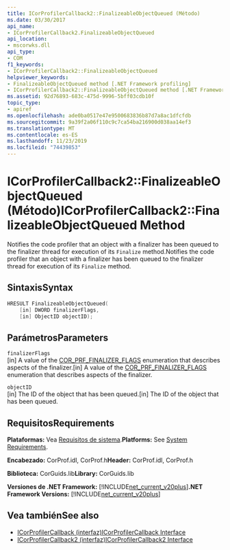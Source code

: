 ```yaml
---
title: ICorProfilerCallback2::FinalizeableObjectQueued (Método)
ms.date: 03/30/2017
api_name:
- ICorProfilerCallback2.FinalizeableObjectQueued
api_location:
- mscorwks.dll
api_type:
- COM
f1_keywords:
- ICorProfilerCallback2::FinalizeableObjectQueued
helpviewer_keywords:
- FinalizeableObjectQueued method [.NET Framework profiling]
- ICorProfilerCallback2::FinalizeableObjectQueued method [.NET Framework profiling]
ms.assetid: 92d76893-683c-475d-9996-5bff03cdb10f
topic_type:
- apiref
ms.openlocfilehash: ade0ba0517e47e9500683836b87d7a8ac1dfcfdb
ms.sourcegitcommit: 9a39f2a06f110c9c7ca54ba216900d038aa14ef3
ms.translationtype: MT
ms.contentlocale: es-ES
ms.lasthandoff: 11/23/2019
ms.locfileid: "74439853"
---
```

# <a name="icorprofilercallback2finalizeableobjectqueued-method"></a><span data-ttu-id="2bee0-102">ICorProfilerCallback2::FinalizeableObjectQueued (Método)</span><span class="sxs-lookup"><span data-stu-id="2bee0-102">ICorProfilerCallback2::FinalizeableObjectQueued Method</span></span>
<span data-ttu-id="2bee0-103">Notifies the code profiler that an object with a finalizer has been queued to the finalizer thread for execution of its `Finalize` method.</span><span class="sxs-lookup"><span data-stu-id="2bee0-103">Notifies the code profiler that an object with a finalizer has been queued to the finalizer thread for execution of its `Finalize` method.</span></span>  
  
## <a name="syntax"></a><span data-ttu-id="2bee0-104">Sintaxis</span><span class="sxs-lookup"><span data-stu-id="2bee0-104">Syntax</span></span>  
  
```cpp  
HRESULT FinalizeableObjectQueued(  
    [in] DWORD finalizerFlags,  
    [in] ObjectID objectID);  
```  
  
## <a name="parameters"></a><span data-ttu-id="2bee0-105">Parámetros</span><span class="sxs-lookup"><span data-stu-id="2bee0-105">Parameters</span></span>  
 `finalizerFlags`  
 <span data-ttu-id="2bee0-106">[in] A value of the [COR_PRF_FINALIZER_FLAGS](../../../../docs/framework/unmanaged-api/profiling/cor-prf-finalizer-flags-enumeration.md) enumeration that describes aspects of the finalizer.</span><span class="sxs-lookup"><span data-stu-id="2bee0-106">[in] A value of the [COR_PRF_FINALIZER_FLAGS](../../../../docs/framework/unmanaged-api/profiling/cor-prf-finalizer-flags-enumeration.md) enumeration that describes aspects of the finalizer.</span></span>  
  
 `objectID`  
 <span data-ttu-id="2bee0-107">[in] The ID of the object that has been queued.</span><span class="sxs-lookup"><span data-stu-id="2bee0-107">[in] The ID of the object that has been queued.</span></span>  
  
## <a name="requirements"></a><span data-ttu-id="2bee0-108">Requisitos</span><span class="sxs-lookup"><span data-stu-id="2bee0-108">Requirements</span></span>  
 <span data-ttu-id="2bee0-109">**Plataformas:** Vea [Requisitos de sistema](../../../../docs/framework/get-started/system-requirements.md).</span><span class="sxs-lookup"><span data-stu-id="2bee0-109">**Platforms:** See [System Requirements](../../../../docs/framework/get-started/system-requirements.md).</span></span>  
  
 <span data-ttu-id="2bee0-110">**Encabezado:** CorProf.idl, CorProf.h</span><span class="sxs-lookup"><span data-stu-id="2bee0-110">**Header:** CorProf.idl, CorProf.h</span></span>  
  
 <span data-ttu-id="2bee0-111">**Biblioteca:** CorGuids.lib</span><span class="sxs-lookup"><span data-stu-id="2bee0-111">**Library:** CorGuids.lib</span></span>  
  
 <span data-ttu-id="2bee0-112">**Versiones de .NET Framework:** [!INCLUDE[net_current_v20plus](../../../../includes/net-current-v20plus-md.md)]</span><span class="sxs-lookup"><span data-stu-id="2bee0-112">**.NET Framework Versions:** [!INCLUDE[net_current_v20plus](../../../../includes/net-current-v20plus-md.md)]</span></span>  
  
## <a name="see-also"></a><span data-ttu-id="2bee0-113">Vea también</span><span class="sxs-lookup"><span data-stu-id="2bee0-113">See also</span></span>

- [<span data-ttu-id="2bee0-114">ICorProfilerCallback (interfaz)</span><span class="sxs-lookup"><span data-stu-id="2bee0-114">ICorProfilerCallback Interface</span></span>](../../../../docs/framework/unmanaged-api/profiling/icorprofilercallback-interface.md)
- [<span data-ttu-id="2bee0-115">ICorProfilerCallback2 (interfaz)</span><span class="sxs-lookup"><span data-stu-id="2bee0-115">ICorProfilerCallback2 Interface</span></span>](../../../../docs/framework/unmanaged-api/profiling/icorprofilercallback2-interface.md)
